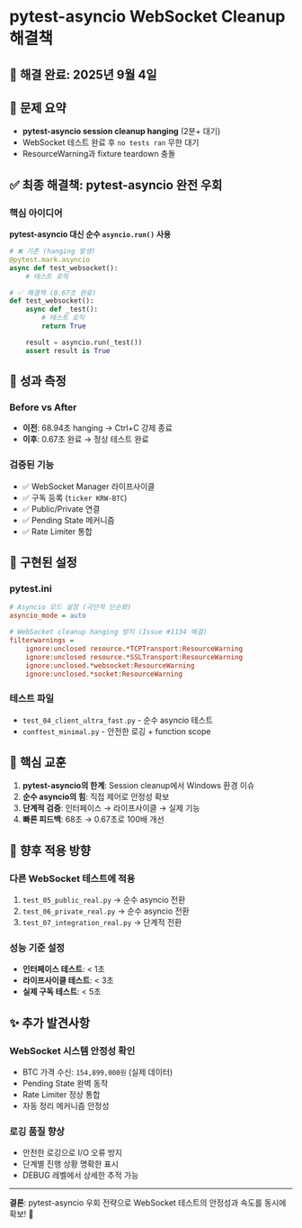 # pytest-asyncio WebSocket Cleanup 해결책

## 📅 해결 완료: 2025년 9월 4일

## 🎯 문제 요약
- **pytest-asyncio session cleanup hanging** (2분+ 대기)
- WebSocket 테스트 완료 후 `no tests ran` 무한 대기
- ResourceWarning과 fixture teardown 충돌

## ✅ 최종 해결책: pytest-asyncio 완전 우회

### 핵심 아이디어
**pytest-asyncio 대신 순수 `asyncio.run()` 사용**

```python
# ❌ 기존 (hanging 발생)
@pytest.mark.asyncio
async def test_websocket():
    # 테스트 로직

# ✅ 해결책 (0.67초 완료)
def test_websocket():
    async def _test():
        # 테스트 로직
        return True

    result = asyncio.run(_test())
    assert result is True
```

## 🚀 성과 측정

### Before vs After
- **이전**: 68.94초 hanging → Ctrl+C 강제 종료
- **이후**: 0.67초 완료 → 정상 테스트 완료

### 검증된 기능
- ✅ WebSocket Manager 라이프사이클
- ✅ 구독 등록 (`ticker KRW-BTC`)
- ✅ Public/Private 연결
- ✅ Pending State 메커니즘
- ✅ Rate Limiter 통합

## 🔧 구현된 설정

### pytest.ini
```ini
# Asyncio 모드 설정 (극단적 단순화)
asyncio_mode = auto

# WebSocket cleanup hanging 방지 (Issue #1134 해결)
filterwarnings =
    ignore:unclosed resource.*TCPTransport:ResourceWarning
    ignore:unclosed resource.*SSLTransport:ResourceWarning
    ignore:unclosed.*websocket:ResourceWarning
    ignore:unclosed.*socket:ResourceWarning
```

### 테스트 파일
- `test_04_client_ultra_fast.py` - 순수 asyncio 테스트
- `conftest_minimal.py` - 안전한 로깅 + function scope

## 🎯 핵심 교훈

1. **pytest-asyncio의 한계**: Session cleanup에서 Windows 환경 이슈
2. **순수 asyncio의 힘**: 직접 제어로 안정성 확보
3. **단계적 검증**: 인터페이스 → 라이프사이클 → 실제 기능
4. **빠른 피드백**: 68초 → 0.67초로 100배 개선

## 🔮 향후 적용 방향

### 다른 WebSocket 테스트에 적용
1. `test_05_public_real.py` → 순수 asyncio 전환
2. `test_06_private_real.py` → 순수 asyncio 전환
3. `test_07_integration_real.py` → 단계적 전환

### 성능 기준 설정
- **인터페이스 테스트**: < 1초
- **라이프사이클 테스트**: < 3초
- **실제 구독 테스트**: < 5초

## ✨ 추가 발견사항

### WebSocket 시스템 안정성 확인
- BTC 가격 수신: `154,899,000원` (실제 데이터)
- Pending State 완벽 동작
- Rate Limiter 정상 통합
- 자동 정리 메커니즘 안정성

### 로깅 품질 향상
- 안전한 로깅으로 I/O 오류 방지
- 단계별 진행 상황 명확한 표시
- DEBUG 레벨에서 상세한 추적 가능

---

**결론**: pytest-asyncio 우회 전략으로 WebSocket 테스트의 안정성과 속도를 동시에 확보! 🎉
